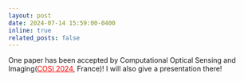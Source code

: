 ```yaml
---
layout: post
date: 2024-07-14 15:59:00-0400
inline: true
related_posts: false
---
```


One paper has been accepted by Computational Optical Sensing and Imaging(<a href="https://www.optica.org/events/congress/imaging_and_applied_optics_congress/program/computational_optical_sensing_and_imaging/)" style="color:red;">COSI 2024</a>, France)! I will also give a presentation there!
